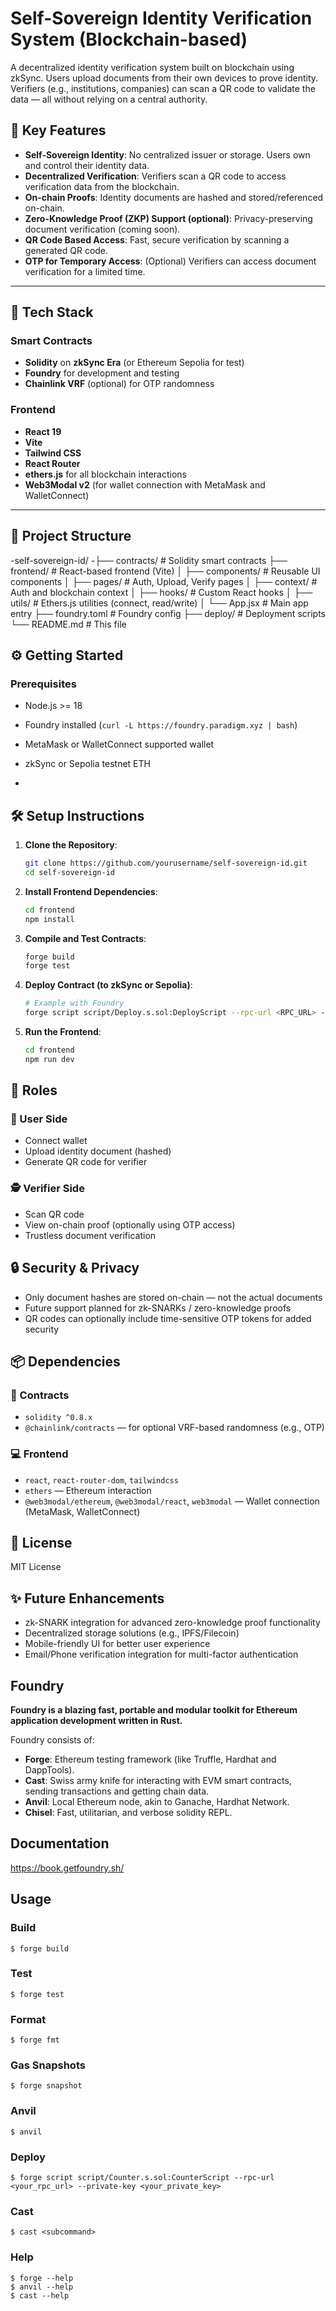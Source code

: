 # Self-Sovereign Identity Verification System (Blockchain-based)

A decentralized identity verification system built on blockchain using zkSync. Users upload documents from their own devices to prove identity. Verifiers (e.g., institutions, companies) can scan a QR code to validate the data — all without relying on a central authority.

## 🔐 Key Features

- **Self-Sovereign Identity**: No centralized issuer or storage. Users own and control their identity data.
- **Decentralized Verification**: Verifiers scan a QR code to access verification data from the blockchain.
- **On-chain Proofs**: Identity documents are hashed and stored/referenced on-chain.
- **Zero-Knowledge Proof (ZKP) Support (optional)**: Privacy-preserving document verification (coming soon).
- **QR Code Based Access**: Fast, secure verification by scanning a generated QR code.
- **OTP for Temporary Access**: (Optional) Verifiers can access document verification for a limited time.

---

## 🧱 Tech Stack

### Smart Contracts
- **Solidity** on **zkSync Era** (or Ethereum Sepolia for test)
- **Foundry** for development and testing
- **Chainlink VRF** (optional) for OTP randomness

### Frontend
- **React 19**
- **Vite**
- **Tailwind CSS**
- **React Router**
- **ethers.js** for all blockchain interactions
- **Web3Modal v2** (for wallet connection with MetaMask and WalletConnect)

---

## 📁 Project Structure

-self-sovereign-id/
-├── contracts/ # Solidity smart contracts
├── frontend/ # React-based frontend (Vite)
│ ├── components/ # Reusable UI components
│ ├── pages/ # Auth, Upload, Verify pages
│ ├── context/ # Auth and blockchain context
│ ├── hooks/ # Custom React hooks
│ ├── utils/ # Ethers.js utilities (connect, read/write)
│ └── App.jsx # Main app entry
├── foundry.toml # Foundry config
├── deploy/ # Deployment scripts
└── README.md # This file

## ⚙️ Getting Started

### Prerequisites

- Node.js >= 18
- Foundry installed (`curl -L https://foundry.paradigm.xyz | bash`)
- MetaMask or WalletConnect supported wallet
- zkSync or Sepolia testnet ETH

- 
## 🛠️ Setup Instructions

1. **Clone the Repository**:
   ```bash
   git clone https://github.com/yourusername/self-sovereign-id.git
   cd self-sovereign-id

2. **Install Frontend Dependencies**:
   ```bash
   cd frontend
   npm install

3. **Compile and Test Contracts**:
   ```bash
   forge build
   forge test


4. **Deploy Contract (to zkSync or Sepolia)**:
   ```bash
   # Example with Foundry
   forge script script/Deploy.s.sol:DeployScript --rpc-url <RPC_URL> --private-key <PRIVATE_KEY> --broadcast


5. **Run the Frontend**:
   ```bash
   cd frontend
   npm run dev

## 👥 Roles

### 🧑 User Side

- Connect wallet
- Upload identity document (hashed)
- Generate QR code for verifier

### 🕵️ Verifier Side

- Scan QR code
- View on-chain proof (optionally using OTP access)
- Trustless document verification

## 🔒 Security & Privacy

- Only document hashes are stored on-chain — not the actual documents
- Future support planned for zk-SNARKs / zero-knowledge proofs
- QR codes can optionally include time-sensitive OTP tokens for added security

## 📦 Dependencies

### 📝 Contracts

- `solidity ^0.8.x`
- `@chainlink/contracts` — for optional VRF-based randomness (e.g., OTP)

### 💻 Frontend

- `react`, `react-router-dom`, `tailwindcss`
- `ethers` — Ethereum interaction
- `@web3modal/ethereum`, `@web3modal/react`, `web3modal` — Wallet connection (MetaMask, WalletConnect)

## 📜 License
MIT License

## ✨ Future Enhancements

- zk-SNARK integration for advanced zero-knowledge proof functionality
- Decentralized storage solutions (e.g., IPFS/Filecoin)
- Mobile-friendly UI for better user experience
- Email/Phone verification integration for multi-factor authentication


## Foundry

**Foundry is a blazing fast, portable and modular toolkit for Ethereum application development written in Rust.**

Foundry consists of:

-   **Forge**: Ethereum testing framework (like Truffle, Hardhat and DappTools).
-   **Cast**: Swiss army knife for interacting with EVM smart contracts, sending transactions and getting chain data.
-   **Anvil**: Local Ethereum node, akin to Ganache, Hardhat Network.
-   **Chisel**: Fast, utilitarian, and verbose solidity REPL.

## Documentation

https://book.getfoundry.sh/

## Usage

### Build

```shell
$ forge build
```

### Test

```shell
$ forge test
```

### Format

```shell
$ forge fmt
```

### Gas Snapshots

```shell
$ forge snapshot
```

### Anvil

```shell
$ anvil
```

### Deploy

```shell
$ forge script script/Counter.s.sol:CounterScript --rpc-url <your_rpc_url> --private-key <your_private_key>
```

### Cast

```shell
$ cast <subcommand>
```

### Help

```shell
$ forge --help
$ anvil --help
$ cast --help
```
